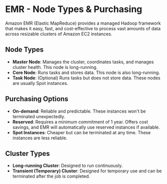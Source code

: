 # EMR - Node Types & Purchasing

Amazon EMR (Elastic MapReduce) provides a managed Hadoop framework that makes it easy, fast, and cost-effective to process vast amounts of data across resizable clusters of Amazon EC2 instances.

## Node Types

- **Master Node**: Manages the cluster, coordinates tasks, and manages cluster health. This node is long-running.
- **Core Node**: Runs tasks and stores data. This node is also long-running.
- **Task Node**: (Optional) Runs tasks but does not store data. These nodes are usually Spot instances.

## Purchasing Options

- **On-demand**: Reliable and predictable. These instances won't be terminated unexpectedly.
- **Reserved**: Requires a minimum commitment of 1 year. Offers cost savings, and EMR will automatically use reserved instances if available.
- **Spot Instances**: Cheaper but can be terminated at any time. These instances are less reliable.

## Cluster Types

- **Long-running Cluster**: Designed to run continuously.
- **Transient (Temporary) Cluster**: Designed for temporary use and can be terminated after the job is completed.